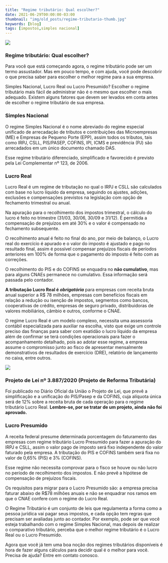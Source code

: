 ```yaml
---
title: "Regime tributário: Qual escolher?"
date: 2021-06-29T00:00:00-03:00
thumbnail: "img/old_posts/regime-tributario-thumb.jpg"
keywords: [blog]
tags: [impostos,simples nacional]
---
```


![](imgs/001.jpg)

### Regime tributário: Qual escolher?

Para você que está começando agora, o regime tributário pode ser um termo assustador. Mas em pouco tempo, e com ajuda, você pode descobrir o que precisa saber para escolher o melhor regime para a sua empresa.

Simples Nacional, Lucro Real ou Lucro Presumido? Escolher o regime tributário mais fácil de administrar não é o mesmo que escolher o mais adequado. Existem alguns fatores que devem ser levados em conta antes de escolher o regime tributário de sua empresa.

<!--more--> 

### Simples Nacional

O regime Simples Nacional é o nome abreviado do regime especial unificado de arrecadação de tributos e contribuições das Microempresas (ME) e Empresas de Pequeno Porte (EPP), assim todos os tributos, tais como IRPJ, CSLL, PIS/PASEP, COFINS, IPI, ICMS e previdência (PJ) são arrecadados em um único documento chamado DAS.

Esse regime tributário diferenciado, simplificado e favorecido é previsto pela Lei Complementar nº 123, de 2006.

### Lucro Real

Lucro Real é um regime de tributação no qual o IRPJ e CSLL são calculados com base no lucro líquido da empresa, seguindo os ajustes, adições, exclusões e compensações previstos na legislação com opção de fechamento trimestral ou anual.

Na apuração para o recolhimento dos impostos trimestral, o cálculo do lucro é feito no trimestre (31/03, 30/06, 30/09 e 31/12). É permitida a compensação de prejuízos em até 30% e o valor é compensado no fechamento subsequente.

O recolhimento anual é feito no final do ano, por meio de balanço, o Lucro real do exercício é apurado e o valor do imposto é ajustado e pago no resultado final, assim é possível compensar prejuízos fiscais de períodos anteriores em 100% de forma que o pagamento do imposto é feito com as correções.

O recolhimento do PIS e do COFINS se enquadra no **não cumulativo**, mas para alguns CNAEs permanece no cumulativo. Essa informação será passada pelo contador.

**A tributação Lucro Real é _obrigatória_** para empresas com receita bruta anual superior a R$ 78 milhões, empresas com benefícios fiscais em relação a redução ou isenção de impostos, segmentos como bancos, cooperativas de crédito, empresas de seguro privado, distribuidoras de valores mobiliários, câmbio e outros, conforme o CNAE.

O regime Lucro Real é um modelo complexo, necessita uma assessoria contábil especializada para auxiliar na escolha, visto que exige um controle preciso das finanças para saber com exatidão o lucro líquido da empresa além de confirmar se terá condições operacionais para fazer o acompanhamento detalhado, pois ao adotar esse regime, a empresa assume o compromisso junto ao fisco de apresentar mensalmente demonstrativos de resultados de exercício (DRE), relatório de lançamento no caixa, entre outros.

![](imgs/002.jpg)

### Projeto de Lei nº 3.887/2020 (Projeto de Reforma Tributária)

Foi publicado no Diário Oficial da União o Projeto de Lei, que prevê a simplificação e a unificação do PIS/Pasep e da COFINS, cuja alíquota única será de 12% sobre a receita bruta de cada operação para o regime tributário Lucro Real. **Lembre-se, por se tratar de um projeto, ainda não foi aprovado.**

### Lucro Presumido

A receita federal presume determinada porcentagem do faturamento das empresas com regime tributário Lucro Presumido para fazer a apuração do IRPJ e CSLL, assim o valor pago de imposto será fixo independente do valor faturado pela empresa. A tributação do PIS e COFINS também será fixa no valor de 0,65% (PIS) e 3% (COFINS).

Esse regime não necessita comprovar para o fisco se houve ou não lucro no período de recolhimento dos impostos. E não prevê a hipótese de compensação de prejuízos fiscais.

Os requisitos para migrar para o Lucro Presumido são: a empresa precisa faturar abaixo de R$78 milhões anuais e não se enquadrar nos ramos em que o CNAE confere com o regime do Lucro Real.

O Regime Tributário é um conjunto de leis que regulamenta a forma como a pessoa jurídica vai pagar seus impostos, e cada opção tem regras que precisam ser avaliadas junto ao contador. Por exemplo, pode ser que você esteja trabalhando com o regime Simples Nacional, mas depois de realizar o comparativo tributário, perceba que o melhor regime tributário é o Lucro Real ou o Lucro Presumido.

Agora que você já tem uma boa noção dos regimes tributários disponíveis é hora de fazer alguns cálculos para decidir qual é o melhor para você. Precisa de ajuda? Entre em contato conosco.